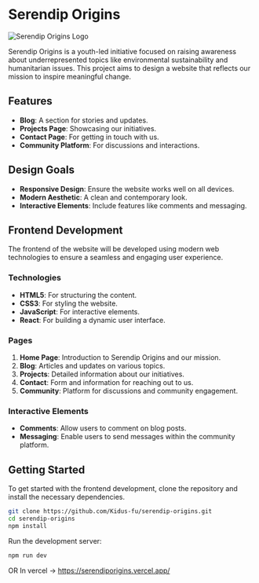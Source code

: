 # Serendip Origins

![Serendip Origins Logo](https://avatars.githubusercontent.com/u/193439119?s=200&v=4)

Serendip Origins is a youth-led initiative focused on raising awareness about underrepresented topics like environmental sustainability and humanitarian issues. This project aims to design a website that reflects our mission to inspire meaningful change.

## Features

- **Blog**: A section for stories and updates.
- **Projects Page**: Showcasing our initiatives.
- **Contact Page**: For getting in touch with us.
- **Community Platform**: For discussions and interactions.

## Design Goals

- **Responsive Design**: Ensure the website works well on all devices.
- **Modern Aesthetic**: A clean and contemporary look.
- **Interactive Elements**: Include features like comments and messaging.

## Frontend Development

The frontend of the website will be developed using modern web technologies to ensure a seamless and engaging user experience.

### Technologies

- **HTML5**: For structuring the content.
- **CSS3**: For styling the website.
- **JavaScript**: For interactive elements.
- **React**: For building a dynamic user interface.

### Pages

1. **Home Page**: Introduction to Serendip Origins and our mission.
2. **Blog**: Articles and updates on various topics.
3. **Projects**: Detailed information about our initiatives.
4. **Contact**: Form and information for reaching out to us.
5. **Community**: Platform for discussions and community engagement.

### Interactive Elements

- **Comments**: Allow users to comment on blog posts.
- **Messaging**: Enable users to send messages within the community platform.

## Getting Started

To get started with the frontend development, clone the repository and install the necessary dependencies.

```bash
git clone https://github.com/Kidus-fu/serendip-origins.git
cd serendip-origins
npm install
```

Run the development server:

```bash
npm run dev
```
OR In vercel -> https://serendiporigins.vercel.app/
